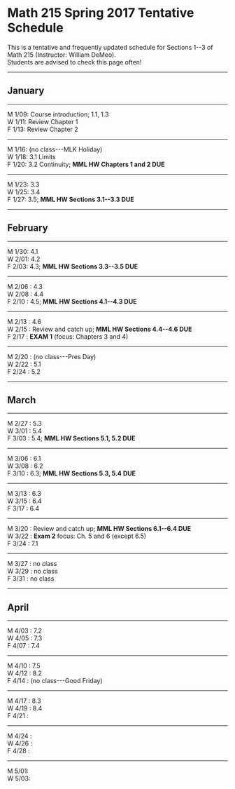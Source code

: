 # Math 215 Spring 2017 Tentative Schedule

This is a tentative and frequently updated schedule for Sections 1--3 of Math 215
(Instructor: William DeMeo).  
Students are advised to check this page often!

------------------------------------------------

## January

---------------------------------------------------------
M 1/09: Course introduction; 1.1, 1.3  
W 1/11: Review Chapter 1  
F 1/13: Review Chapter 2  
<!-- ;  **MLP Review 1: 1.1, 1.2**    -->


---------------------------------------------------------
M 1/16: (no class---MLK Holiday)  
W 1/18: 3.1 Limits  
F 1/20: 3.2 Continuity; **MML HW Chapters 1 and 2 DUE**  

---------------------------------------------------------
M 1/23: 3.3  
W 1/25: 3.4  
F 1/27: 3.5; **MML HW Sections 3.1--3.3 DUE**    

------------------------------------------------

## February 

---------------------------------------------------------
M 1/30: 4.1  
W 2/01: 4.2  
F 2/03: 4.3; **MML HW Sections 3.3--3.5 DUE**      

---------------------------------------------------------
M 2/06 : 4.3  
W 2/08 : 4.4  
F 2/10 : 4.5; **MML HW Sections 4.1--4.3 DUE**        

---------------------------------------------------------
M 2/13 : 4.6  
W 2/15 : Review and catch up; **MML HW Sections 4.4--4.6 DUE**  
F 2/17 : **EXAM 1** (focus: Chapters 3 and 4)  

---------------------------------------------------------
M 2/20 : (no class---Pres Day)  
W 2/22 : 5.1  
F 2/24 : 5.2  

------------------------------------------------

## March

---------------------------------------------------------
M 2/27 : 5.3  
W 3/01 : 5.4  
F 3/03 : 5.4; **MML HW Sections 5.1, 5.2 DUE**  

---------------------------------------------------------
M 3/06 : 6.1  
W 3/08 : 6.2  
F 3/10 : 6.3; **MML HW Sections 5.3, 5.4 DUE**   

---------------------------------------------------------
M 3/13 : 6.3  
W 3/15 : 6.4  
F 3/17 : 6.4  

---------------------------------------------------------
M 3/20 : Review and catch up; **MML HW Sections 6.1--6.4 DUE**  
W 3/22 : **Exam 2** focus: Ch. 5 and 6 (except 6.5)  
F 3/24 : 7.1  

---------------------------------------------------------
M 3/27 : no class  
W 3/29 : no class  
F 3/31 : no class  

---------------------------------------

## April

---------------------------------------------------------
M 4/03 : 7.2  
W 4/05 : 7.3  
F 4/07 : 7.4  

---------------------------------------------------------
M 4/10 : 7.5  
W 4/12 : 8.2  
F 4/14 : (no class---Good Friday)  

---------------------------------------------------------
M 4/17 : 8.3  
W 4/19 : 8.4  
F 4/21 :   

---------------------------------------------------------
M 4/24 :   
W 4/26 :   
F 4/28 :   

--------------------------------------------------------
M 5/01:  
W 5/03:  

